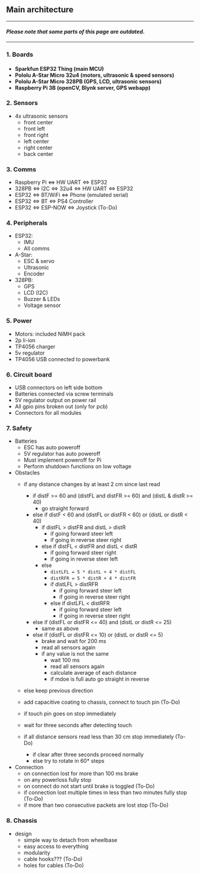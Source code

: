 ## Main architecture

---
#### *Please note that some parts of this page are outdated.*
---

### 1. Boards
<h4>
     <ul>
         <li> <span class="esp32"> Sparkfun ESP32 Thing </span> (main MCU) </li>
         <li> Pololu A-Star Micro 32u4 (motors, ultrasonic & speed sensors) </li>
         <li> Pololu A-Star Micro 328PB (GPS, LCD, ultrasonic sensors) </li>
         <li> Raspberry Pi 3B (openCV, Blynk server, GPS webapp) </li>
    </ul>
</h4>

### 2. Sensors
- 4x ultrasonic sensors
    - front center
    - front left
    - front right
    - left center
    - right center
    - back center

### 3. Comms
- Raspberry Pi <=> HW UART <=> ESP32
- 328PB <=> I2C <=> 32u4 <=> HW UART <=> ESP32
- ESP32 <=> BT/WiFi <=> Phone (emulated serial)
- ESP32 <=> BT <=> PS4 Controller
- ESP32 <=> ESP-NOW <=> Joystick (To-Do)

### 4. Peripherals
- ESP32:
    - IMU
    - All comms
- A-Star:
    - ESC & servo
    - Ultrasonic
    - Encoder
- 328PB:
    - GPS
    - LCD (I2C)
    - Buzzer & LEDs
    - Voltage sensor

### 5. Power
- Motors: included NiMH pack
- 2p li-ion
- TP4056 charger
- 5v regulator
- TP4056 USB connected to powerbank

### 6. Circuit board
- USB connectors on left side bottom
- Batteries connected via screw terminals
- 5V regulator output on power rail
- All gpio pins broken out (only for pcb)
- Connectors for all modules

### 7. Safety
- Batteries
    - ESC has auto poweroff
    - 5V regulator has auto poweroff
    - Must implement poweroff for Pi
    - Perform shutdown functions on low voltage
- Obstacles
    - if any distance changes by at least 2 cm since last read
        - if distF >= 60 and (distFL and distFR >= 60) and (distL & distR >= 40)
            - go straight forward
         - else if distF < 60 and (distFL or distFR < 60) or (distL or distR < 40)
             - if distFL > distFR and distL > distR
                 - if going forward steer left
                 - if going in reverse steer right
             - else if distFL < distFR and distL < distR
                 - if going forward steer right
                 - if going in reverse steer left
             - else
                 - ```distLFL = 5 * distL + 4 * distFL```
                 - ```distRFR = 5 * distR + 4 * distFR```
                 - if distLFL > distRFR
                     - if going forward steer left
                     - if going in reverse steer right
                 - else if distLFL < distRFR
                     - if going forward steer left
                     - if going in reverse steer right
         - else if (distFL or distFR <= 40) and (distL or distR <= 25)
             - same as above
         - else if (distFL or distFR <= 10) or (distL or distR <= 5)
             - brake and wait for 200 ms
             - read all sensors again
             - if any value is not the same
                 - wait 100 ms
                 - read all sensors again
                 - calculate average of each distance
                 - if mdoe is full auto go straight in reverse
    - else keep previous direction 

    - add capacitive coating to chassis, connect to touch pin (To-Do)
    - if touch pin goes on stop immediately
    - wait for three seconds after detecting touch
    
    - if all distance sensors read less than 30 cm stop immediately (To-Do)
        - if clear after three seconds proceed normally
        - else try to rotate in 60* steps
- Connection
    - on connection lost for more than 100 ms brake
    - on any powerloss fully stop
    - on connect do not start until brake is toggled (To-Do)
    - if connection lost multiple times in less than two minutes fully stop (To-Do)
    - if more than two consecutive packets are lost stop (To-Do)

### 8. Chassis
- design
    - simple way to detach from wheelbase
    - easy access to everything
    - modularity
    - cable hooks??? (To-Do)
    - holes for cables (To-Do)
